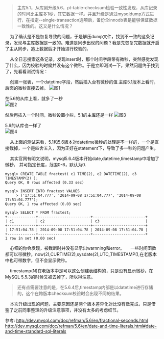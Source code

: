 ﻿<!--
author: beebol
date: 2016-03-17 22:43:33
title: 【mysql】从库5.1升级5.6版本后，时间字段比主库多1秒
tags: mysql,datetime,date,timestamp,datetime微秒
category: mysql
status: public
summary: &nbsp;主库5.1，从库刚升级5.6，pt-table-checksum检验一致性发现，从库记录的时间比主库多1秒，其它数据一样，这是什么情况？
-->
> 主库5.1，从库刚升级5.6，pt-table-checksum检验一致性发现，从库记录的时间比主库多1秒，其它数据一样。并且升级是通过mysqldump方式进行，在指定--single-transaction选项后，备份全innodb表是能够保证数据一致性的。这又是什么情况？

&nbsp;&nbsp;&nbsp;&nbsp;为了确认是不是恢复导致的问题，于是解压dump文件，找到不一致的这条记录，发现与主库数据是一致的。难道是同步出现的问题？我是先恢复完数据就开启了主从同步，追上数据后才开始进行校验的。

&nbsp;&nbsp;&nbsp;&nbsp;从全日志搜索这条记录，发现insert时，那个时间字段带有微秒，突然感觉发现了什么，因为校验的时候并没有这个微秒。于是立即测试一下，果然问题终于找到了，先看看测试情况：

&nbsp;&nbsp;&nbsp;&nbsp;创建一张表，一个datetime字段，然后插入台有微秒的值.主库5.1版本上看时，后面的微秒直接去掉。
![图1](http://www.itopers.com/blog/img/201603/test_table_1.png)

在5.6的从库上看，就多了一秒<br>
![图2](http://www.itopers.com/blog/img/201603/test_table_2.png)

然后再插入一个时间，微秒设置小些，5.1的主库还是一样
![图3](http://www.itopers.com/blog/img/201603/test_table_3.png)

5.6的从库也一样了<br>
![图4](http://www.itopers.com/blog/img/201603/test_table_4.png)

&nbsp;&nbsp;&nbsp;&nbsp;从上面的测试来看，5.1和5.6版本对datetime微秒的处理是不一样的，一个是直接截掉，一个是四舍五入，因为正好在statement下，导致了多一秒的问题产生。

&nbsp;&nbsp;&nbsp;&nbsp;其实官网有明文说明，mysql5.6.4版本开始date,datetime,timestamp中增加了微秒， 并可指定长度，范围0-6，默认为0.
``` mysql
mysql> CREATE TABLE fractest( c1 TIME(2), c2 DATETIME(2), c3 TIMESTAMP(2) );
Query OK, 0 rows affected (0.33 sec)

mysql> INSERT INTO fractest VALUES 
     > ('17:51:04.777', '2014-09-08 17:51:04.777', '2014-09-08 17:51:04.777');
Query OK, 1 row affected (0.03 sec)

mysql> SELECT * FROM fractest;
+-------------+------------------------+------------------------+
| c1          | c2                     | c3                     |
+-------------+------------------------+------------------------+
| 17:51:04.78 | 2014-09-08 17:51:04.78 | 2014-09-08 17:51:04.78 |
+-------------+------------------------+------------------------+
1 row in set (0.00 sec)
```
&nbsp;&nbsp;&nbsp;&nbsp;心细的你会发现，被截断时并没有显示出warnning和error。
&nbsp;&nbsp;&nbsp;&nbsp;一些时间函数都可以带微秒，now(2),CURTIME(2),sysdate(2),UTC_TIMESTAMP(),在老版本中也可带数字，但不会显示微秒。

&nbsp;&nbsp;&nbsp;&nbsp;timestamp(N)在老版本中是可以这么创建表结构的，只是没有显示微秒，在MySQL 5.5.3的时候又被去掉了，所以得注意。

> 还有点需要注意的是，在5.6.4后,timestamp内部是以datetime进行存储的，这个在跨版本checksum校验时会出现不同的结果。

&nbsp;&nbsp;&nbsp;&nbsp;本次升级出现的问题，主要原因还是两个版本差异化对比没有做完成，只是借鉴了之前同事整理的升级注意事项，并没有太多的考虑细节。

参考:
    http://dev.mysql.com/doc/refman/5.6/en/fractional-seconds.html<br>
    http://dev.mysql.com/doc/refman/5.6/en/date-and-time-literals.html#date-and-time-standard-sql-literals